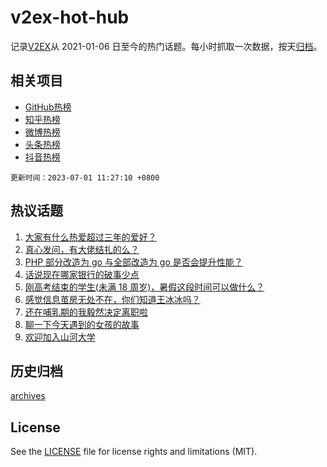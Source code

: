 # v2ex-hot-hub

 记录[V2EX](https://www.v2ex.com/)从 2021-01-06 日至今的热门话题。每小时抓取一次数据，按天[归档](archives)。
 
 ## 相关项目

- [GitHub热榜](https://github.com/lonnyzhang423/github-hot-hub)
- [知乎热榜](https://github.com/lonnyzhang423/zhihu-hot-hub)
- [微博热榜](https://github.com/lonnyzhang423/weibo-hot-hub)
- [头条热榜](https://github.com/lonnyzhang423/toutiao-hot-hub)
- [抖音热榜](https://github.com/lonnyzhang423/douyin-hot-hub)


 `更新时间：2023-07-01 11:27:10 +0800`

## 热议话题

1. [大家有什么热爱超过三年的爱好？](https://www.v2ex.com/t/953032)
1. [真心发问，有大佬结扎的么？](https://www.v2ex.com/t/953000)
1. [PHP 部分改造为 go 与全部改造为 go 是否会提升性能？](https://www.v2ex.com/t/953035)
1. [话说现在哪家银行的破事少点](https://www.v2ex.com/t/952967)
1. [刚高考结束的学生(未满 18 周岁)，暑假这段时间可以做什么？](https://www.v2ex.com/t/952989)
1. [感觉信息茧房无处不在，你们知道王冰冰吗？](https://www.v2ex.com/t/953040)
1. [还在哺乳期的我毅然决定离职啦](https://www.v2ex.com/t/952981)
1. [聊一下今天遇到的女孩的故事](https://www.v2ex.com/t/953097)
1. [欢迎加入山河大学](https://www.v2ex.com/t/952971)

## 历史归档

[archives](archives)

## License

See the [LICENSE](LICENSE) file for license rights and limitations (MIT).
